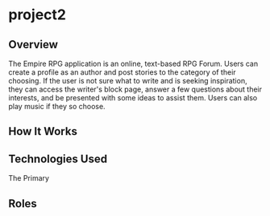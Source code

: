 # project2
## Overview
The Empire RPG application is an online, text-based RPG Forum. Users can create a profile as an author and post stories to the category of their choosing. If the user is not sure what to write and is seeking inspiration, they can access the writer's block page, answer a few questions about their interests, and be presented with some ideas to assist them. Users can also play music if they so choose. 
## How It Works

## Technologies Used
The Primary 
## Roles
